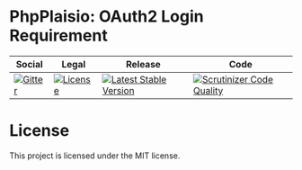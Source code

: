 # PhpPlaisio: OAuth2 Login Requirement

<table>
<thead>
<tr>
<th>Social</th>
<th>Legal</th>
<th>Release</th>
<th>Code</th>
</tr>
</thead>
<tbody>
<tr>
<td>
<a href="https://gitter.im/PhpPlaisio/PhpPlaisio"><img src="https://badges.gitter.im/PhpPlaisio/PhpPlaisio.svg" alt="Gitter"/></a>
</td>
<td>
<a href="https://packagist.org/packages/plaisio/login-requirement-oauth2-league
"><img src="https://poser.pugx.org/plaisio/login-requirement-oauth2-league/license" alt="License"/></a>
</td>
<td>
<a href="https://packagist.org/packages/plaisio/login-requirement-oauth2-league"><img src="https://poser.pugx.org/plaisio/login-requirement-oauth2-league/v/stable" alt="Latest Stable Version"/></a><br/>
</td>
<td>
<a href="https://scrutinizer-ci.com/g/PhpPlaisio/login-requirement-oauth2-league/?branch=master"><img src="https://scrutinizer-ci.com/g/PhpPlaisio/login-requirement-oauth2-league/badges/quality-score.png?b=master" alt="Scrutinizer Code Quality"/></a>
</td>
</tr>
</tbody>
</table>


#  License

This project is licensed under the MIT license.
